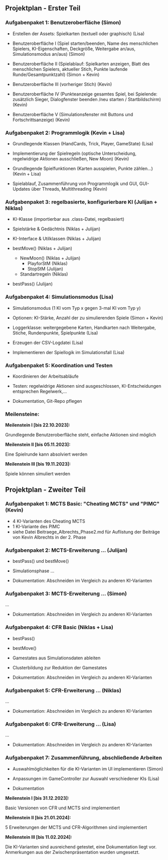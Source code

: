 ## Projektplan - Erster Teil

### Aufgabenpaket 1: Benutzeroberfläche (Simon)
-	Erstellen der Assets: Spielkarten (textuell oder graphisch) (Lisa)

-	Benutzeroberfläche I (Spiel starten/beenden, Name des menschlichen Spielers, KI-Eigenschaften, Deckgröße, Weitergabe an/aus, Simulationsmodus an/aus) (Simon)

-	Benutzeroberfläche II (Spielablauf: Spielkarten anzeigen, Blatt des menschlichen Spielers, aktueller Stich, Punkte laufende Runde/Gesamtpunktzahl) (Simon + Kevin)

-   Benutzeroberfläche III (vorheriger Stich) (Kevin)

-   Benutzeroberfläche IV (Punkteanzeige gesamtes Spiel, bei Spielende: zusätzlich Sieger, Dialogfenster beenden /neu starten / Startbildschirm) (Kevin)

-   Benutzeroberfläche V (Simulationsfenster mit Buttons und Fortschrittsanzeige) (Kevin)

### Aufgabenpaket 2: Programmlogik (Kevin + Lisa)

- Grundlegende Klassen (HandCards, Trick, Player, GameState) (Lisa)

- Implementierung der Spielregeln (optische Unterscheidung, regelwidrige Aktionen ausschließen, New Moon) (Kevin)

- Grundlegende Spielfunktionen (Karten ausspielen, Punkte zählen...) (Kevin + Lisa)

- Spielablauf, Zusammenführung von Programmlogik und GUI, GUI-Updates über Threads, Multithreading (Kevin)

### Aufgabenpaket 3: regelbasierte, konfigurierbare KI (Julijan + Niklas)
- KI-Klasse (importierbar aus .class-Datei, regelbasiert)
 
- Spielstärke & Gedächtnis (Niklas + Julijan)

- KI-Interface & Utilklassen (Niklas + Julijan)

- bestMove() (Niklas + Julijan)
    - NewMoon() (Niklas + Julijan)
        - PlayforStM (Niklas)
        - StopStM (Julijan)
    - Standartregeln (Niklas)

- bestPass() (Julijan)



### Aufgabenpaket 4: Simulationsmodus (Lisa)
- Simulationsmodus (1 KI vom Typ x gegen 3-mal KI vom Typ y) 

- Optionen: KI-Stärke, Anzahl der zu simulierenden Spiele (Simon + Kevin)

- Loggerklasse: weitergegebene Karten, Handkarten nach Weitergabe, Stiche, Rundenpunkte, Spielpunkte (Lisa)

- Erzeugen der CSV-Logdatei (Lisa)

- Implementieren der Spiellogik im Simulationsfall (Lisa)

### Aufgabenpaket 5: Koordination und Testen
- Koordinieren der Arbeitsabläufe

- Testen: regelwidrige Aktionen sind ausgeschlossen, KI-Entscheidungen entsprechen Regelwerk,…

- Dokumentation, Git-Repo pflegen
 
### Meilensteine:

**Meilenstein I [bis 22.10.2023]:**

Grundlegende Benutzeroberfläche steht, einfache Aktionen sind möglich 

**Meilenstein II [bis 05.11.2023]:**

Eine Spielrunde kann absolviert werden

**Meilenstein III [bis 19.11.2023]:**

Spiele können simuliert werden


## Projektplan - Zweiter Teil

### Aufgabenpaket 1: MCTS Basic: "Cheating MCTS" und "PIMC" (Kevin)

- 4 KI-Varianten des Cheating MCTS
- 1 KI-Variante des PIMC
- siehe Datei Beitraege_Albrechts_Phase2.md für Auflistung der Beiträge von Kevin Albrechts in der 2. Phase


### Aufgabenpaket 2: MCTS-Erweiterung ... (Julijan)
- bestPass() und bestMove() 

- Simulationsphase
...

- Dokumentation: Abschneiden im Vergleich zu anderen KI-Varianten

### Aufgabenpaket 3: MCTS-Erweiterung ... (Simon)
...

- Dokumentation: Abschneiden im Vergleich zu anderen KI-Varianten


### Aufgabenpaket 4: CFR Basic (Niklas + Lisa)
- bestPass()

- bestMove()

- Gamestates aus Simulationsdaten ableiten

- Clusterbildung zur Reduktion der Gamestates

- Dokumentation: Abschneiden im Vergleich zu anderen KI-Varianten

### Aufgabenpaket 5: CFR-Erweiterung ... (Niklas)
...

- Dokumentation: Abschneiden im Vergleich zu anderen KI-Varianten


### Aufgabenpaket 6: CFR-Erweiterung ... (Lisa)
...

- Dokumentation: Abschneiden im Vergleich zu anderen KI-Varianten

### Aufgabenpaket 7: Zusammenführung, abschließende Arbeiten
- Auswahlmöglichkeiten für die KI-Varianten im UI implementieren (Simon)

- Anpassungen im GameController zur Auswahl verschiedener KIs (Lisa)

- Dokumentation

**Meilenstein I [bis 31.12.2023]:**

Basic Versionen von CFR und MCTS sind implementiert 

**Meilenstein II [bis 21.01.2024]:**

5 Erweiterungen der MCTS und CFR-Algorithmen sind implementiert

**Meilenstein III [bis 11.02.2024]:**

Die KI-Varianten sind ausreichend getestet, eine Dokumentation liegt vor. 
Anmerkungen aus der Zwischenpräsentation wurden umgesetzt.


